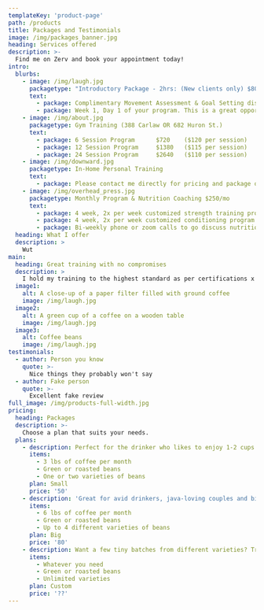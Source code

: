 ```yaml
---
templateKey: 'product-page'
path: /products
title: Packages and Testimonials
image: /img/packages_banner.jpg
heading: Services offered  
description: >-
  Find me on Zerv and book your appointment today!
intro:
  blurbs:
    - image: /img/laugh.jpg
      packagetype: "Introductory Package - 2hrs: (New clients only) $80"
      text: 
        - package: Complimentary Movement Assessment & Goal Setting discussion
        - package: Week 1, Day 1 of your program. This is a great opportunity to taste-test Personalized Training without the commitment. Experience customized programming, superior-level coaching, and learn how to train more effectively for continued success both in and outside of the gym. Once our session is complete we will spend some time going over your program and discuss what your future training will look like, what you can expect from me, and what programming option best suits your needs.
    - image: /img/about.jpg
      packagetype: Gym Training (388 Carlaw OR 682 Huron St.)
      text: 
        - package: 6 Session Program      $720    ($120 per session)
        - package: 12 Session Program     $1380   ($115 per session)
        - package: 24 Session Program     $2640   ($110 per session)
    - image: /img/downward.jpg
      packagetype: In-Home Personal Training
      text: 
        - package: Please contact me directly for pricing and package options. 
    - image: /img/overhead_press.jpg
      packagetype: Monthly Program & Nutrition Coaching $250/mo
      text: 
        - package: 4 week, 2x per week customized strength training program
        - package: 4 week, 2x per week customized conditioning program
        - package: Bi-weekly phone or zoom calls to go discuss nutrition, form checks and any questions you may have
  heading: What I offer
  description: >
    Wut
main:
  heading: Great training with no compromises
  description: >
    I hold my training to the highest standard as per certifications x x x blah blah blah
  image1:
    alt: A close-up of a paper filter filled with ground coffee
    image: /img/laugh.jpg
  image2:
    alt: A green cup of a coffee on a wooden table
    image: /img/laugh.jpg
  image3:
    alt: Coffee beans
    image: /img/laugh.jpg
testimonials:
  - author: Person you know
    quote: >-
      Nice things they probably won't say
  - author: Fake person
    quote: >-
      Excellent fake review
full_image: /img/products-full-width.jpg
pricing:
  heading: Packages 
  description: >-
    Choose a plan that suits your needs.
  plans:
    - description: Perfect for the drinker who likes to enjoy 1-2 cups per day.
      items:
        - 3 lbs of coffee per month
        - Green or roasted beans
        - One or two varieties of beans
      plan: Small
      price: '50'
    - description: 'Great for avid drinkers, java-loving couples and bigger crowds'
      items:
        - 6 lbs of coffee per month
        - Green or roasted beans
        - Up to 4 different varieties of beans
      plan: Big
      price: '80'
    - description: Want a few tiny batches from different varieties? Try our custom plan
      items:
        - Whatever you need
        - Green or roasted beans
        - Unlimited varieties
      plan: Custom
      price: '??'
---
```

